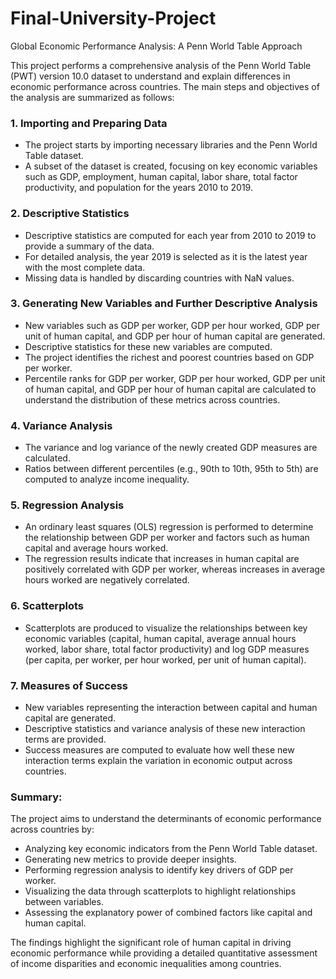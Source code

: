 # Final-University-Project
Global Economic Performance Analysis: A Penn World Table Approach

This project performs a comprehensive analysis of the Penn World Table (PWT) version 10.0 dataset to understand and explain differences in economic performance across countries. The main steps and objectives of the analysis are summarized as follows:

### 1. **Importing and Preparing Data**
- The project starts by importing necessary libraries and the Penn World Table dataset.
- A subset of the dataset is created, focusing on key economic variables such as GDP, employment, human capital, labor share, total factor productivity, and population for the years 2010 to 2019.

### 2. **Descriptive Statistics**
- Descriptive statistics are computed for each year from 2010 to 2019 to provide a summary of the data.
- For detailed analysis, the year 2019 is selected as it is the latest year with the most complete data.
- Missing data is handled by discarding countries with NaN values.

### 3. **Generating New Variables and Further Descriptive Analysis**
- New variables such as GDP per worker, GDP per hour worked, GDP per unit of human capital, and GDP per hour of human capital are generated.
- Descriptive statistics for these new variables are computed.
- The project identifies the richest and poorest countries based on GDP per worker.
- Percentile ranks for GDP per worker, GDP per hour worked, GDP per unit of human capital, and GDP per hour of human capital are calculated to understand the distribution of these metrics across countries.

### 4. **Variance Analysis**
- The variance and log variance of the newly created GDP measures are calculated.
- Ratios between different percentiles (e.g., 90th to 10th, 95th to 5th) are computed to analyze income inequality.

### 5. **Regression Analysis**
- An ordinary least squares (OLS) regression is performed to determine the relationship between GDP per worker and factors such as human capital and average hours worked.
- The regression results indicate that increases in human capital are positively correlated with GDP per worker, whereas increases in average hours worked are negatively correlated.

### 6. **Scatterplots**
- Scatterplots are produced to visualize the relationships between key economic variables (capital, human capital, average annual hours worked, labor share, total factor productivity) and log GDP measures (per capita, per worker, per hour worked, per unit of human capital).

### 7. **Measures of Success**
- New variables representing the interaction between capital and human capital are generated.
- Descriptive statistics and variance analysis of these new interaction terms are provided.
- Success measures are computed to evaluate how well these new interaction terms explain the variation in economic output across countries.

### Summary:
The project aims to understand the determinants of economic performance across countries by:
- Analyzing key economic indicators from the Penn World Table dataset.
- Generating new metrics to provide deeper insights.
- Performing regression analysis to identify key drivers of GDP per worker.
- Visualizing the data through scatterplots to highlight relationships between variables.
- Assessing the explanatory power of combined factors like capital and human capital.

The findings highlight the significant role of human capital in driving economic performance while providing a detailed quantitative assessment of income disparities and economic inequalities among countries.
